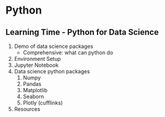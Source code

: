 # Python
## Learning Time - Python for Data Science
1. Demo of data science packages 
    * Comprehensive: what can python do
2. Environment Setup
3. Jupyter Notebook
4. Data science python packages  
    1. Numpy  
    2. Pandas  
    3. Matplotlib  
    4. Seaborn  
    5. Plotly (cufflinks)  
5. Resources